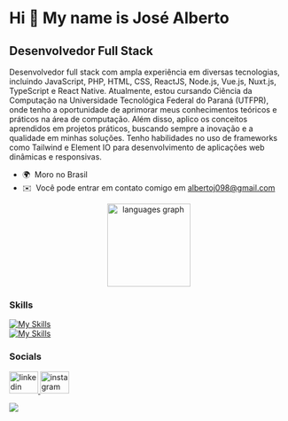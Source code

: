 Hi 👋 My name is José Alberto
=============================

Desenvolvedor Full Stack
-----------------------------

Desenvolvedor full stack com ampla experiência em diversas tecnologias, incluindo JavaScript, PHP, HTML, CSS, ReactJS, Node.js, Vue.js, Nuxt.js, TypeScript e React Native. Atualmente, estou cursando Ciência da Computação na Universidade Tecnológica Federal do Paraná (UTFPR), onde tenho a oportunidade de aprimorar meus conhecimentos teóricos e práticos na área de computação. Além disso, aplico os conceitos aprendidos em projetos práticos, buscando sempre a inovação e a qualidade em minhas soluções. Tenho habilidades no uso de frameworks como Tailwind e Element IO para desenvolvimento de aplicações web dinâmicas e responsivas. 

* 🌍  Moro no Brasil
* ✉️  Você pode entrar em contato comigo em [albertoj098@gmail.com](mailto:albertoj098@gmail.com)

 <div align="center">
  <img src="https://github-readme-stats.vercel.app/api/top-langs?username=joseal19&locale=en&hide_title=false&layout=compact&card_width=320&langs_count=5&theme=dracula&hide_border=false&order=2" height="150" alt="languages graph"  />
</div>

###

### Skills
[![My Skills](https://skillicons.dev/icons?i=c,js,react,vue,materialui,&theme=dark)](https://skillicons.dev)
<br>
[![My Skills](https://skillicons.dev/icons?i=nuxtjs,php,nodejs,tailwind,mysql,&theme=dark)](https://skillicons.dev)



### Socials

<div align="left">
  <a href="https://www.linkedin.com/in/josealbertonp/" target="_blank">
    <img src="https://raw.githubusercontent.com/maurodesouza/profile-readme-generator/master/src/assets/icons/social/linkedin/default.svg" width="52" height="40" alt="linkedin logo"  />
  </a>
  <a href="https://www.instagram.com/josealberto_np/" target="_blank">
    <img src="https://raw.githubusercontent.com/maurodesouza/profile-readme-generator/master/src/assets/icons/social/instagram/default.svg" width="52" height="40" alt="instagram logo"  />
  </a>
</div>



![](https://komarev.com/ghpvc/?username=joseal19&color=blue&style=flat)
